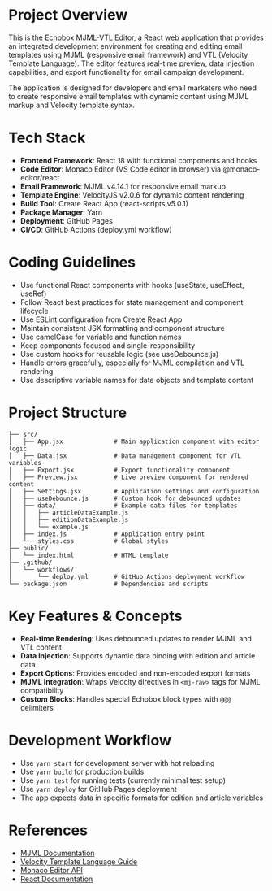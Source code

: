 # Project Overview

This is the Echobox MJML-VTL Editor, a React web application that provides an integrated development environment for creating and editing email templates using MJML (responsive email framework) and VTL (Velocity Template Language). The editor features real-time preview, data injection capabilities, and export functionality for email campaign development.

The application is designed for developers and email marketers who need to create responsive email templates with dynamic content using MJML markup and Velocity template syntax.

# Tech Stack

- **Frontend Framework**: React 18 with functional components and hooks
- **Code Editor**: Monaco Editor (VS Code editor in browser) via @monaco-editor/react
- **Email Framework**: MJML v4.14.1 for responsive email markup
- **Template Engine**: VelocityJS v2.0.6 for dynamic content rendering
- **Build Tool**: Create React App (react-scripts v5.0.1)
- **Package Manager**: Yarn
- **Deployment**: GitHub Pages
- **CI/CD**: GitHub Actions (deploy.yml workflow)

# Coding Guidelines

- Use functional React components with hooks (useState, useEffect, useRef)
- Follow React best practices for state management and component lifecycle
- Use ESLint configuration from Create React App
- Maintain consistent JSX formatting and component structure
- Use camelCase for variable and function names
- Keep components focused and single-responsibility
- Use custom hooks for reusable logic (see useDebounce.js)
- Handle errors gracefully, especially for MJML compilation and VTL rendering
- Use descriptive variable names for data objects and template content

# Project Structure

```
├── src/
│   ├── App.jsx              # Main application component with editor logic
│   ├── Data.jsx             # Data management component for VTL variables
│   ├── Export.jsx           # Export functionality component
│   ├── Preview.jsx          # Live preview component for rendered content
│   ├── Settings.jsx         # Application settings and configuration
│   ├── useDebounce.js       # Custom hook for debounced updates
│   ├── data/                # Example data files for templates
│   │   ├── articleDataExample.js
│   │   ├── editionDataExample.js
│   │   └── example.js
│   ├── index.js             # Application entry point
│   └── styles.css           # Global styles
├── public/
│   └── index.html           # HTML template
├── .github/
│   └── workflows/
│       └── deploy.yml       # GitHub Actions deployment workflow
└── package.json             # Dependencies and scripts
```

# Key Features & Concepts

- **Real-time Rendering**: Uses debounced updates to render MJML and VTL content
- **Data Injection**: Supports dynamic data binding with edition and article data
- **Export Options**: Provides encoded and non-encoded export formats
- **MJML Integration**: Wraps Velocity directives in `<mj-raw>` tags for MJML compatibility
- **Custom Blocks**: Handles special Echobox block types with `@@@` delimiters

# Development Workflow

- Use `yarn start` for development server with hot reloading
- Use `yarn build` for production builds
- Use `yarn test` for running tests (currently minimal test setup)
- Use `yarn deploy` for GitHub Pages deployment
- The app expects data in specific formats for edition and article variables

# References

- [MJML Documentation](https://mjml.io/documentation/)
- [Velocity Template Language Guide](https://velocity.apache.org/engine/2.3/user-guide.html)
- [Monaco Editor API](https://microsoft.github.io/monaco-editor/api/)
- [React Documentation](https://react.dev/)